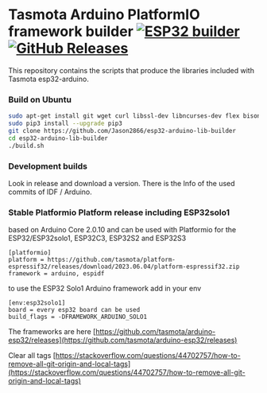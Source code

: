 # Tasmota Arduino PlatformIO framework builder [![ESP32 builder](https://github.com/Jason2866/esp32-arduino-lib-builder/actions/workflows/push.yml/badge.svg)](https://github.com/Jason2866/esp32-arduino-lib-builder/actions/workflows/push.yml)[![GitHub Releases](https://img.shields.io/github/downloads/Jason2866/esp32-arduino-lib-builder/total?label=downloads)](https://github.com/Jason2866/esp32-arduino-lib-builder/releases/latest)

This repository contains the scripts that produce the libraries included with Tasmota esp32-arduino.

### Build on Ubuntu
```bash
sudo apt-get install git wget curl libssl-dev libncurses-dev flex bison gperf python3 python3-pip python3-setuptools python3-serial python3-click python3-cryptography python3-future python3-pyparsing python3-pyelftools cmake ninja-build ccache jq p7zip-full
sudo pip3 install --upgrade pip3
git clone https://github.com/Jason2866/esp32-arduino-lib-builder
cd esp32-arduino-lib-builder
./build.sh
```
### Development builds
Look in release and download a version. There is the Info of the used commits of IDF / Arduino.

### Stable Platformio Platform release including ESP32solo1
based on Arduino Core 2.0.10 and can be used with Platformio for the ESP32/ESP32solo1, ESP32C3, ESP32S2 and ESP32S3
```                  
[platformio]
platform = https://github.com/tasmota/platform-espressif32/releases/download/2023.06.04/platform-espressif32.zip
framework = arduino, espidf
```
to use the ESP32 Solo1 Arduino framework add in your env
```
[env:esp32solo1]
board = every esp32 board can be used
build_flags = -DFRAMEWORK_ARDUINO_SOLO1
```
The frameworks are here [https://github.com/tasmota/arduino-esp32/releases](https://github.com/tasmota/arduino-esp32/releases)


Clear all tags [https://stackoverflow.com/questions/44702757/how-to-remove-all-git-origin-and-local-tags](https://stackoverflow.com/questions/44702757/how-to-remove-all-git-origin-and-local-tags)
